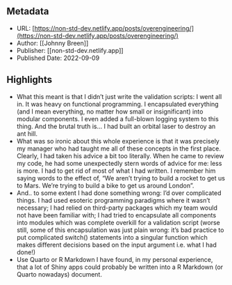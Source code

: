 ## Metadata
* URL: [https://non-std-dev.netlify.app/posts/overengineering/](https://non-std-dev.netlify.app/posts/overengineering/)
* Author: [[Johnny Breen]]
* Publisher: [[non-std-dev.netlify.app]]
* Published Date: 2022-09-09

## Highlights
* What this meant is that I didn’t just write the validation scripts: I went all in. It was heavy on functional programming. I encapsulated everything (and I mean everything, no matter how small or insignificant) into modular components. I even added a full-blown logging system to this thing. And the brutal truth is… I had built an orbital laser to destroy an ant hill.
* What was so ironic about this whole experience is that it was precisely my manager who had taught me all of these concepts in the first place. Clearly, I had taken his advice a bit too literally. When he came to review my code, he had some unexpectedly stern words of advice for me: less is more. I had to get rid of most of what I had written. I remember him saying words to the effect of, “We aren’t trying to build a rocket to get us to Mars. We’re trying to build a bike to get us around London”.
* And.. to some extent I had done something wrong: I’d over complicated things. I had used esoteric programming paradigms where it wasn’t necessary; I had relied on third-party packages which my team would not have been familiar with; I had tried to encapsulate all components into modules which was complete overkill for a validation script (worse still, some of this encapsulation was just plain wrong: it’s bad practice to put complicated switch() statements into a singular function which makes different decisions based on the input argument i.e. what I had done!)
* Use Quarto or R Markdown I have found, in my personal experience, that a lot of Shiny apps could probably be written into a R Markdown (or Quarto nowadays) document.